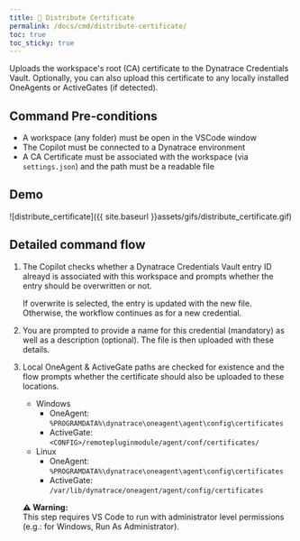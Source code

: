 ```yaml
---
title: 🔗 Distribute Certificate
permalink: /docs/cmd/distribute-certificate/
toc: true
toc_sticky: true
---
```


Uploads the workspace's root (CA) certificate to the Dynatrace Credentials Vault. Optionally,
you can also upload this certificate to any locally installed OneAgents or ActiveGates (if 
detected).

## Command Pre-conditions

- A workspace (any folder) must be open in the VSCode window
- The Copilot must be connected to a Dynatrace environment
- A CA Certificate must be associated with the workspace (via `settings.json`) and the
  path must be a readable file

## Demo

![distribute_certificate]({{ site.baseurl }}assets/gifs/distribute_certificate.gif)

## Detailed command flow

1. The Copilot checks whether a Dynatrace Credentials Vault entry ID alreayd is associated
   with this workspace and prompts whether the entry should be overwritten or not.

   If overwrite is selected, the entry is updated with the new file. Otherwise, the workflow
   continues as for a new credential.

2. You are prompted to provide a name for this credential (mandatory) as well as a description
   (optional). The file is then uploaded with these details.

3. Local OneAgent & ActiveGate paths are checked for existence and the flow prompts whether
   the certificate should also be uploaded to these locations.
   - Windows
     - OneAgent: `%PROGRAMDATA%\dynatrace\oneagent\agent\config\certificates`
     - ActiveGate: `<CONFIG>/remotepluginmodule/agent/conf/certificates/`
   - Linux
     - OneAgent: `%PROGRAMDATA%\dynatrace\oneagent\agent\config\certificates`
     - ActiveGate: `/var/lib/dynatrace/oneagent/agent/config/certificates`

   <p class="notice--warning">
     <strong>⚠️ Warning:</strong>
     <br/>
     This step requires VS Code to run with administrator level permissions
     (e.g.: for Windows, Run As Administrator).
   </p>
